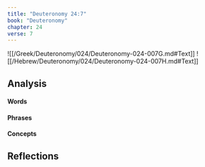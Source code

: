 ```yaml
---
title: "Deuteronomy 24:7"
book: "Deuteronomy"
chapter: 24
verse: 7
---
```

![[/Greek/Deuteronomy/024/Deuteronomy-024-007G.md#Text]]
![[/Hebrew/Deuteronomy/024/Deuteronomy-024-007H.md#Text]]

## Analysis

#### Words

#### Phrases

#### Concepts

## Reflections

